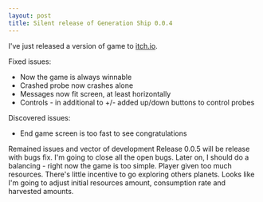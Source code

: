 ```yaml
---
layout: post
title: Silent release of Generation Ship 0.0.4
---
```

I've just released a version of game to [itch.io][1].


Fixed issues:

- Now the game is always winnable
- Crashed probe now crashes alone
- Messages now fit screen, at least horizontally
- Controls - in additional to +/- added up/down buttons to control probes


Discovered issues:

- End game screen is too fast to see congratulations


Remained issues and vector of development
Release 0.0.5 will be release with bugs fix. I'm going to close all the open bugs. Later on, I should do a balancing - right now the game is too simple. Player given too much resources. There's little incentive to go exploring others planets. Looks like I'm going to adjust initial resources amount, consumption rate and harvested amounts.


[1]: https://sheix.itch.io/generation-ship
